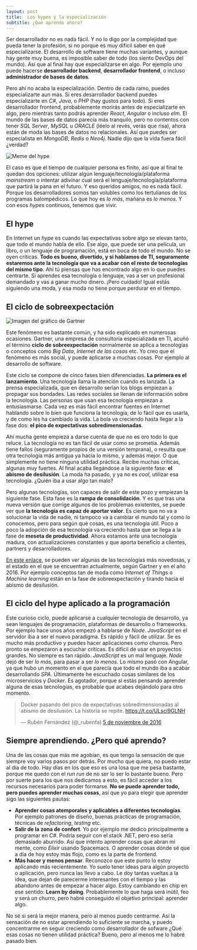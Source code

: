 ```yaml
---
layout: post
title:  Los hypes y la especialización
subtitle: ¿Qué aprendo ahora?
---
```


Ser desarrollador no es nada fácil. Y no lo digo por la complejidad que pueda tener la profesión, si no porque es muy difícil saber en qué especializarse. El desarrollo de software tiene muchas variantes, y aunque hay gente muy buena, es imposible saber de todo (los siento DevOps del mundo). Así que al final hay que especializarse en algo. Por ejemplo uno puede hacerse **desarrollador backend**, **desarrollador frontend**, o incluso **administrador de bases de datos**. 

Pero ahí no acaba la especialización. Dentro de cada ramo, puedes especializarte aun más. Si eres desarrollador backend puedes especializarte en *C#*, *Java*, o *PHP* (hay gustos para todo). Si eres desarrollador frontend, probablemente morirás antes de especializarte en algo, pero mientras tanto podrás aprender *React*, *Angular* o incluso *elm*. El mundo de las bases de datos parecía más tranquilo, pero no contentos con tener *SQL Server*, *MySQL* u *ORACLE* (léelo al revés, verás que risa), ahora están de moda las bases de datos no relacionales. Así que puedes ser especialista en *MongoDB*, *Redis* o *Neo4j*. Nadie dijo que la vida fuera fácil ¿verdad?

![Meme del hype](http://www.charlascylon.com/img/posts/2016/hype-meme.jpg)

El caso es que el tiempo de cualquier persona es finito, así que al final te quedan dos opciones: utilizar algún lenguaje/tecnología/plataforma *mainstream* o intentar adivinar cual será el lenguaje/tecnología/plataforma que partirá la pana en el futuro. Y eso queridos amigos, no es nada fácil. Porque los desarrolladores somos tan volubles como los tertulianos de los programas balompédicos. Lo que hoy es *lo más*, mañana es *lo menos*. Y con esos *hypes* continuos, tenemos que vivir.

## El hype

En Internet un *hype* es cuando las expectativas sobre algo se elevan tanto, que todo el mundo habla de ello. Ese algo, que puede ser una película, un libro, o un lenguaje de programación, está en boca de todo el mundo. No se oyen críticas. **Todo es bueno, divertido, y si hablamos de TI, seguramente estaremos ante la tecnología que va a acabar con el resto de tecnologías del mismo tipo**. Ahí tú piensas que has encontrado algo en lo que puedes centrarte. Si aprendes esa tecnología o lenguaje, vas a ser un profesional demandado y vas a ganar mucho dinero. ¡Pero cuidado! Igual estás siguiendo una moda, y esa moda no tiene porque perdurar en el tiempo.


## El ciclo de sobreexpectación


![Imagen del gráfico de Gartner](http://www.charlascylon.com/img/posts/2016/gartner.png)

Este fenómeno es bastante común, y ha sido explicado en numerosas ocasiones. Gartner, una empresa de consultoría especializada en TI, acuñó el término **ciclo de sobreexpectación** normalmente se aplica a tecnologías o conceptos como *Big Data*, *Internet de las cosas* etc. Yo creo que el fenómeno es más social, y puede aplicarse a muchas cosas. Por ejemplo al desarrollo de software.

Este ciclo se compone de cinco fases bien diferenciadas. **La primera es el lanzamiento**. Una tecnología llama la atención cuando es lanzada. La prensa especializada, que en desarrollo serían los blogs empiezan a propagar sus bondades. Las redes sociales se llenan de información sobre la tecnología. Las personas que usan esa tecnología empiezan a entusiasmarse. Cada vez es más fácil encontrar fuentes en Internet hablando sobre lo bien que funciona la tecnología, de lo fácil que es usarla, y de como les ha cambiado la vida. La bola va creciendo hasta llegar a la fase dos: **el pico de expectativas sobredimensionadas**. 

Ahí mucha gente empieza a darse cuenta de que no es oro todo lo que reluce. La tecnología no es tan fácil de usar como se prometía. Además tiene fallos (seguramente propios de una versión temprana), o resulta que otra tecnología más antigua ya hacía lo mismo, y además mejor. O que simplemente no tiene ninguna utilidad práctica. Recibe muchas críticas, algunas muy fuertes. Al final acaba llegándose a la siguiente fase: **el abismo de desilusión**. La moda ha pasado, y ya no es *cool*, utilizar esa tecnología. ¿Quién iba a usar algo tan malo? 

Pero algunas tecnologías, son capaces de salir de este pozo y empiezan la siguiente fase. Esta fase es la **rampa de consolidación**. Y es que tras una nueva versión que corrige algunos de los problemas existentes, se puede ver que **la tecnología es capaz de aportar valor**. Es cierto que no va a solucionar la vida de nadie, ni tampoco va a cambiar el mundo tal y como lo conocemos, pero para según qué cosas, es una tecnología útil. Poco a poco la adopción de esa tecnología va creciendo hasta que se llega a la fase de **meseta de productividad**. Ahora estamos ante una tecnología madura, con actualizaciones constantes y que aporta beneficio a clientes, partners y desarrolladores.

[En este enlace](http://www.gartner.com/smarterwithgartner/whats-new-in-gartners-hype-cycle-for-emerging-technologies-2015/), se pueden ver algunas de las tecnologías más novedosas, y el estado en el que se encuentran actualmente, según Gartner y en el año 2016. Por ejemplo conceptos tan de moda como *Internet of Things* o *Machine learning* están en la fase de sobreexpectación y tirando hacia el abismo de desilusión. 


## El ciclo del hype aplicado a la programación

Este curioso ciclo, puede aplicarse a cualquier tecnología de desarrollo, ya sean lenguajes de programación, plataformas de desarrollo o frameworks. Por ejemplo hace unos años empezó a hablarse de *Node*. *JavaScript* en el servidor iba a ser el nuevo paradigma. Es rápido y fácil de utilizar. Se es mucho más productivo y puedes hacer aplicaciones como churros. Pero pronto se empezaron a escuchar críticas. Es difícil de usar en proyectos grandes. No siempre es tan rápido. *JavaScript* es un mal lenguaje. *Node* dejó de ser *lo más*, para pasar a ser *lo menos*. Lo mismo pasó con Angular, ya que hubo un momento en el que parecía que todo el mundo iba a acabar desarrollando *SPA*. Últimamente he escuchado cosas similares de los microservicios y *Docker*. Es agotador, porque si estás pensando aprender alguna de esas tecnologías, es probable que acabes dejándolo para otro momento.

<blockquote class="twitter-tweet" data-lang="es"><p lang="es" dir="ltr">Docker pasando del pico de expectativas sobredimensionadas al abismo de desilusión.  La historia se repite. <a href="https://t.co/ULsci9GLNH">https://t.co/ULsci9GLNH</a></p>&mdash; Rubén Fernández (@_rubenfa) <a href="https://twitter.com/_rubenfa/status/794824667550904320">5 de noviembre de 2016</a></blockquote>
<script async src="//platform.twitter.com/widgets.js" charset="utf-8"></script>

## Siempre aprendiendo. ¿Pero qué aprendo?

Una de las cosas que más me agobian, es que tengo la sensación de que siempre voy varios pasos por detrás. Por mucho que quiera, no puedo estar al día de todo. Hay días en los que eso es una losa que me pesa bastante, porque me quedo con el *run run* de no ser lo ser lo bastante bueno. Pero por suerte para los que nos dedicamos a esto, es fácil acceder a los recursos necesarios para poder formarse. **No se puede aprender todo, pero puedes aprender muchas cosas**, así que yo para elegir que aprender sigo las siguientes pautas:

 - **Aprender cosas atemporales y aplicables a diferentes tecnologías**. Por ejemplo patrones de diseño, buenas prácticas de programación, técnicas de *refactoring*, *testing* etc.
 - **Salir de la zona de confort**. Yo por ejemplo me dedico principalmente a programar en *C#*. Podría seguir con el stack .NET, pero eso sería demasiado aburrido. Así que intento aprender cosas que abran mi mente, como *Elixir* usando Spacemacs. O aprender cosas dónde sé que a día de hoy estoy más flojo, como es la parte de frontend.
 - **Más hacer y menos pensar**. Reconozco que este punto lo estoy aplicando más recientemente. Yo suelo tener ideas para algún proyecto o aplicación, pero nunca las llevo a cabo. Le doy tantas vueltas a la idea, que dejan de parecerme interesantes con el tiempo y las abandono antes de empezar a hacer algo. Estoy cambiando en chip en ese sentido: **Learn by doing**. Probablemente lo que haga será inútil, feo y será un churro, pero habré conseguido el objetivo principal: aprender algo.

No sé si será la mejor manera, pero al menos puedo centrarme. Así la sensación de no estar aprendiendo lo suficiente se marcha, y puedo concentrarme en seguir creciendo como desarrollador de sofware ¿Qué esas cosas no tienen utilidad práctica? Bueno, pero al menos me lo habré pasado bien.
